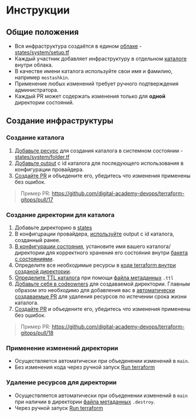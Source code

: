 # Инструкции

## Общие положения
- Вся инфраструктура создаётся в едином [облаке](https://cloud.yandex.ru/docs/resource-manager/concepts/resources-hierarchy#cloud) - [states/system/setup.tf](https://github.com/digital-academy-devops/terraform-gitops/blob/readme/states/system/setup.tf#L44)
- Каждый участник добавляет инфраструктуру в отдельном [каталоге](https://cloud.yandex.ru/docs/resource-manager/concepts/resources-hierarchy#folder) внутри облака.
- В качестве имени каталога используйте свои имя и фамилию, например `mostashkin`.
- Применение любых изменений требует ручного подтверждения администратора.
- Каждый PR может содержать изменения только для **одной** директории состояний.

## Создание инфраструктуры

### Создание каталога

1. [Добавьте ресурс](https://github.com/digital-academy-devops/terraform-gitops/blob/readme/states/system/folder.tf#L1) для создания каталога в системном состоянии - [states/system/folder.tf](states/system/folder.tf)
1. [Добавьте output](https://github.com/digital-academy-devops/terraform-gitops/blob/readme/states/system/folder.tf#L9) с id каталога для последующего использования в конфигурации провайдера.
1. [Создайте PR](https://github.com/digital-academy-devops/terraform-gitops/pull/17) и объедените его, убедитесь что изменения применены без ошибок.

> Пример PR: https://github.com/digital-academy-devops/terraform-gitops/pull/17

### Создание директории для каталога

1. Добавьте директорию в [states](states)
1. В конфигцрации провайдера, [используйте](https://github.com/digital-academy-devops/terraform-gitops/blob/readme/states/mostashkin/setup.tf#L42) output c id каталога, созданный ранее.
1. [В конфигурации состояния](https://github.com/digital-academy-devops/terraform-gitops/blob/readme/states/system/folder.tf#L9), установите имя вашего каталога/директории для корректного хранения его состояния внутри [бакета с состояниями](https://github.com/digital-academy-devops/terraform-gitops/blob/readme/states/mostashkin/setup.tf#L14).
1. Определите все необходимые ресурсы в [коде terraform внутри созданой директории](https://github.com/digital-academy-devops/terraform-gitops/tree/readme/states/mostashkin).
1. [Определите TTL каталога](https://github.com/digital-academy-devops/terraform-gitops/blob/readme/states/mostashkin/.ttl) при помощи [файла метаданных](../README.md#метаданные) `.ttl`
1. [Добавьте себя в codeowners](https://github.com/digital-academy-devops/terraform-gitops/blob/readme/.github/CODEOWNERS#L6) для создаваемой директории. 
Главным образом это необходимо для добавления вас в [автоматически создаваемые PR](https://github.com/digital-academy-devops/terraform-gitops/pull/21/files) для удаления ресурсов по истечении срока жизни каталога.
1. [Создайте PR](https://github.com/digital-academy-devops/terraform-gitops/pull/18) и объедените его, убедитесь что изменения применены без ошибок. 

> Пример PR: https://github.com/digital-academy-devops/terraform-gitops/pull/18

### Применение изменений директории
- Осуществляется автоматически при объеденении изменений в `main`.
- Без изменения кода через ручной запуск [Run terraform](https://github.com/digital-academy-devops/terraform-gitops/actions/workflows/terraform.yaml)

### Удаление ресурсов для директории

- Осуществляется автоматически при объеденении изменений в `main` при наличии в директории [файла метаданных](../README.md#метаданные) `.destroy`.
- Через ручной запуск [Run terraform](https://github.com/digital-academy-devops/terraform-gitops/actions/workflows/terraform.yaml)